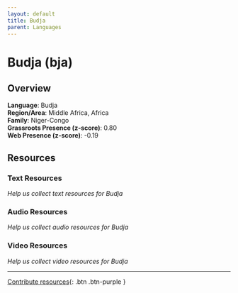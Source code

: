 ```yaml
---
layout: default
title: Budja
parent: Languages
---
```


# Budja (bja)

## Overview

**Language**: Budja  
**Region/Area**: Middle Africa, Africa  
**Family**: Niger-Congo  
**Grassroots Presence (z-score)**: 0.80  
**Web Presence (z-score)**: -0.19  

## Resources

### Text Resources
*Help us collect text resources for Budja*

### Audio Resources
*Help us collect audio resources for Budja*

### Video Resources
*Help us collect video resources for Budja*

---

[Contribute resources](https://forms.office.com/e/1SfLJx3u1r){: .btn .btn-purple }
